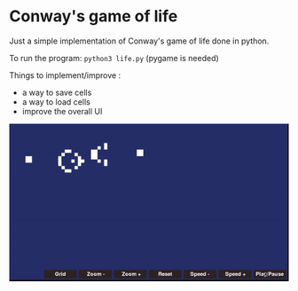 # Conway's game of life

Just a simple implementation of Conway's game of life done in python.

To run the program: ```python3 life.py```
(pygame is needed)


Things to implement/improve :
- a way to save cells
- a way to load cells
- improve the overall UI


![LIFE](life.gif)
